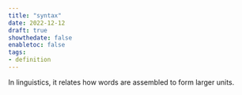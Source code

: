 ```yaml
---
title: "syntax"
date: 2022-12-12
draft: true
showthedate: false
enabletoc: false
tags:
- definition
---
```


In linguistics, it relates how words are assembled to form larger units.  
